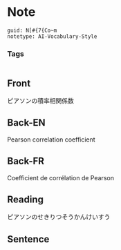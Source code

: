 # Note
```
guid: N[#{7{Co~m
notetype: AI-Vocabulary-Style
```

### Tags
```
```

## Front
ピアソンの積率相関係数

## Back-EN
Pearson correlation coefficient

## Back-FR
Coefficient de corrélation de Pearson

## Reading
ピアソンのせきりつそうかんけいすう

## Sentence

